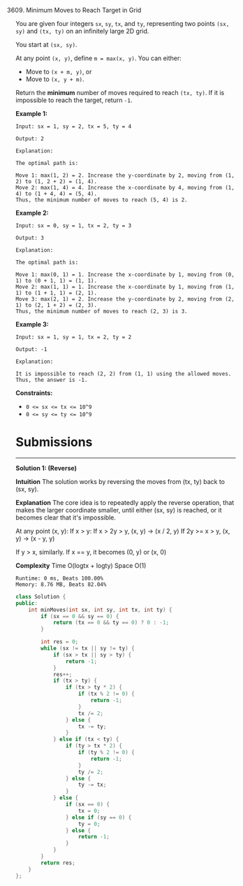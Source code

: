 3609. Minimum Moves to Reach Target in Grid

You are given four integers `sx`, `sy`, `tx`, and `ty`, representing two points `(sx, sy)` and `(tx, ty)` on an infinitely large 2D grid.

You start at `(sx, sy)`.

At any point `(x, y)`, define `m = max(x, y)`. You can either:

* Move to `(x + m, y)`, or
* Move to `(x, y + m)`.

Return the **minimum** number of moves required to reach `(tx, ty)`. If it is impossible to reach the target, return `-1`.

 

**Example 1:**
```
Input: sx = 1, sy = 2, tx = 5, ty = 4

Output: 2

Explanation:

The optimal path is:

Move 1: max(1, 2) = 2. Increase the y-coordinate by 2, moving from (1, 2) to (1, 2 + 2) = (1, 4).
Move 2: max(1, 4) = 4. Increase the x-coordinate by 4, moving from (1, 4) to (1 + 4, 4) = (5, 4).
Thus, the minimum number of moves to reach (5, 4) is 2.
```

**Example 2:**
```
Input: sx = 0, sy = 1, tx = 2, ty = 3

Output: 3

Explanation:

The optimal path is:

Move 1: max(0, 1) = 1. Increase the x-coordinate by 1, moving from (0, 1) to (0 + 1, 1) = (1, 1).
Move 2: max(1, 1) = 1. Increase the x-coordinate by 1, moving from (1, 1) to (1 + 1, 1) = (2, 1).
Move 3: max(2, 1) = 2. Increase the y-coordinate by 2, moving from (2, 1) to (2, 1 + 2) = (2, 3).
Thus, the minimum number of moves to reach (2, 3) is 3.
```

**Example 3:**
```
Input: sx = 1, sy = 1, tx = 2, ty = 2

Output: -1

Explanation:

It is impossible to reach (2, 2) from (1, 1) using the allowed moves. Thus, the answer is -1.
```

**Constraints:**

* `0 <= sx <= tx <= 10^9`
* `0 <= sy <= ty <= 10^9`

# Submissions
---
**Solution 1: (Reverse)**

__Intuition__
The solution works by reversing the moves from (tx, ty) back to (sx, sy).

__Explanation__
The core idea is to repeatedly apply the reverse operation,
that makes the larger coordinate smaller,
until either (sx, sy) is reached,
or it becomes clear that it's impossible.

At any point (x, y):
If x > y:
If x > 2y > y, (x, y) -> (x / 2, y)
If 2y >= x > y, (x, y) -> (x - y, y)

If y > x, similarly.
If x == y, it becomes (0, y) or (x, 0)

__Complexity__
Time O(logtx + logty)
Space O(1)

```
Runtime: 0 ms, Beats 100.00%
Memory: 8.76 MB, Beats 82.04%
```
```c++
class Solution {
public:
    int minMoves(int sx, int sy, int tx, int ty) {
        if (sx == 0 && sy == 0) {
            return (tx == 0 && ty == 0) ? 0 : -1;
        }

        int res = 0;
        while (sx != tx || sy != ty) {
            if (sx > tx || sy > ty) {
                return -1;
            }
            res++;
            if (tx > ty) {
                if (tx > ty * 2) {
                    if (tx % 2 != 0) {
                        return -1;
                    }
                    tx /= 2;
                } else {
                    tx -= ty;
                }
            } else if (tx < ty) {
                if (ty > tx * 2) {
                    if (ty % 2 != 0) {
                        return -1;
                    }
                    ty /= 2;
                } else {
                    ty -= tx;
                }
            } else {
                if (sx == 0) {
                    tx = 0;
                } else if (sy == 0) {
                    ty = 0;
                } else {
                    return -1;
                }
            }
        }
        return res;
    }
};
```
